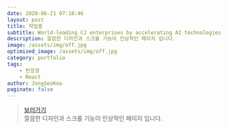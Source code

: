 ```yaml
---
date: 2020-06-21 07:18:46
layout: post
title: 작업중
subtitle: World-leading CJ enterprises by accelerating AI technologies. <sup><a href="https://aicenter.cj.net/">#</a></sup>
description: 깔끔한 디자인과 스크롤 기능이 인상적인 페이지 입니다.
image: /assets/img/off.jpg
optimized_image: /assets/img/off.jpg
category: portfolio
tags:
    - 반응형
    - React
author: JongSeoKoo
paginate: false
---
```


> <a href="/assets/portfolio/portfolio_Pearlabyss/index.html" target="_blank">보러가기</a>  
> 깔끔한 디자인과 스크롤 기능이 인상적인 페이지 입니다.
